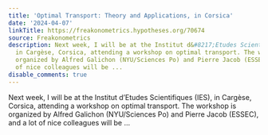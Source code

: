 ```yaml
---
title: 'Optimal Transport: Theory and Applications, in Corsica'
date: '2024-04-07'
linkTitle: https://freakonometrics.hypotheses.org/70674
source: Freakonometrics
description: Next week, I will be at the Institut d&#8217;Etudes Scientifiques (IES),
  in Cargèse, Corsica, attending a workshop on optimal transport. The workshop is
  organized by Alfred Galichon (NYU/Sciences Po) and Pierre Jacob (ESSEC), and a lot
  of nice colleagues will be ...
disable_comments: true
---
```

Next week, I will be at the Institut d&#8217;Etudes Scientifiques (IES), in Cargèse, Corsica, attending a workshop on optimal transport. The workshop is organized by Alfred Galichon (NYU/Sciences Po) and Pierre Jacob (ESSEC), and a lot of nice colleagues will be ...